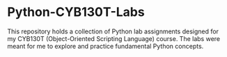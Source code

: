 # Python-CYB130T-Labs
This repository holds a collection of Python lab assignments designed for my CYB130T (Object-Oriented Scripting Language) course. The labs were meant for me to explore and practice fundamental Python concepts.
